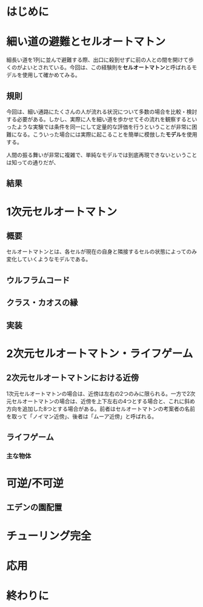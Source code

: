 # はじめに

# 細い道の避難とセルオートマトン
細長い道を1列に並んで避難する際、出口に殺到せずに前の人との間を開けて歩くのがよいとされている。今回は、この経験則を**セルオートマトン**と呼ばれるモデルを使用して確かめてみる。

## 規則
今回は、細い通路にたくさんの人が流れる状況について多数の場合を比較・検討する必要がある。しかし、実際に人を細い道を歩かせてその流れを観察するといったような実験では条件を同一にして定量的な評価を行うということが非常に困難になる。こういった場合には実際に起こることを簡単に模倣した**モデル**を使用する。

人間の振る舞いが非常に複雑で、単純なモデルでは到底再現できないということは知っての通りだが、

## 結果

# 1次元セルオートマトン

## 概要
セルオートマトンとは、各セルが現在の自身と隣接するセルの状態によってのみ変化していくようなモデルである。

## ウルフラムコード

## クラス・カオスの縁

## 実装

# 2次元セルオートマトン・ライフゲーム

## 2次元セルオートマトンにおける近傍
1次元セルオートマトンの場合は、近傍は左右の2つのみに限られる。一方で2次元セルオートマトンの場合は、近傍を上下左右の4つとする場合と、これに斜め方向を追加した8つとする場合がある。前者はセルオートマトンの考案者の名前を取って「ノイマン近傍」、後者は「ムーア近傍」と呼ばれる。

## ライフゲーム

### 主な物体

# 可逆/不可逆

## エデンの園配置

# チューリング完全

# 応用

# 終わりに